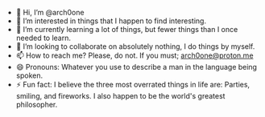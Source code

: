 - 👋 Hi, I’m @arch0one
- 👀 I’m interested in things that I happen to find interesting.
- 🌱 I’m currently learning a lot of things, but fewer things than I once needed to learn.
- 💞️ I’m looking to collaborate on absolutely nothing, I do things by myself.
- 📫 How to reach me? Please, do not. If you must; arch0one@proton.me
- 😄 Pronouns: Whatever you use to describe a man in the language being spoken.
- ⚡ Fun fact: I believe the three most overrated things in life are: Parties, smiling, and fireworks. I also happen to be the world's greatest philosopher.

<!---
arch0one/arch0one is a ✨ special ✨ repository because its `README.md` (this file) appears on your GitHub profile.
You can click the Preview link to take a look at your changes.
--->
